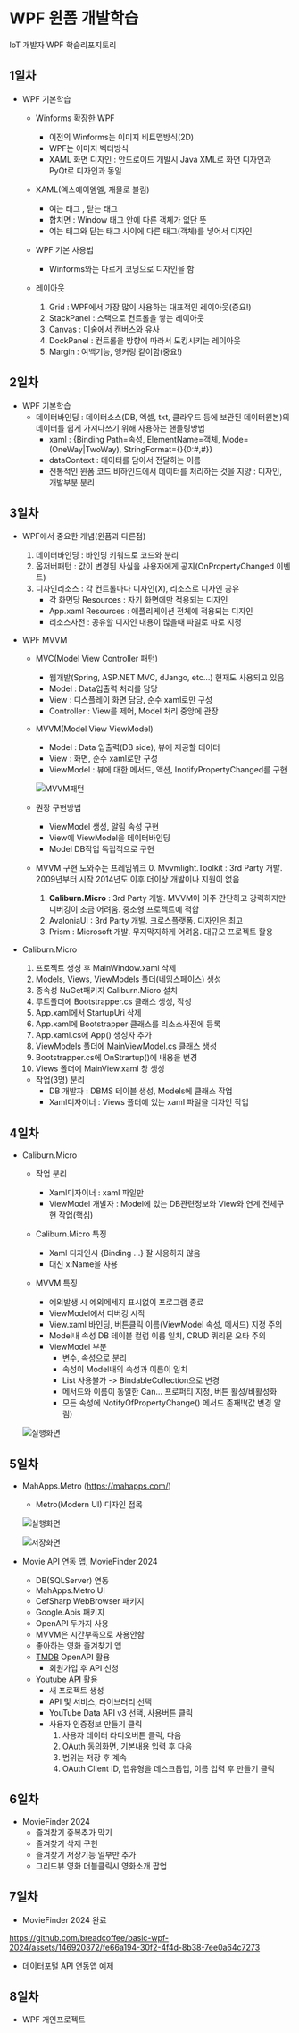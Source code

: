 # WPF 윈폼 개발학습
IoT 개발자 WPF 학습리포지토리

## 1일차
- WPF 기본학습
    - Winforms 확장한 WPF
        - 이전의 Winforms는 이미지 비트맵방식(2D)
        - WPF는 이미지 벡터방식
        - XAML 화면 디자인 : 안드로이드 개발시 Java XML로 화면 디자인과 PyQt로 디자인과 동일

    - XAML(엑스에이엠엘, 재믈로 불림)
        - 여는 태그 <Window>, 닫는 태그 </Window>
        - 합치면 <Window /> : Window 태그 안에 다른 객체가 없단 뜻
        - 여는 태그와 닫는 태그 사이에 다른 태그(객체)를 넣어서 디자인

    - WPF 기본 사용법
        - Winforms와는 다르게 코딩으로 디자인을 함

    - 레이아웃
        1. Grid : WPF에서 가장 많이 사용하는 대표적인 레이아웃(중요!)
        2. StackPanel : 스택으로 컨트롤을 쌓는 레이아웃
        3. Canvas : 미술에서 캔버스와 유사
        4. DockPanel : 컨트롤을 방향에 따라서 도킹시키는 레이아웃
        5. Margin : 여백기능, 앵커링 같이함(중요!)

## 2일차
- WPF 기본학습
    - 데이터바인딩 : 데이터소스(DB, 엑셀, txt, 클라우드 등에 보관된 데이터원본)의 데이터를 쉽게 가져다쓰기 위해 사용하는 핸들링방법
        - xaml : {Binding Path=속성, ElementName=객체, Mode=(OneWay|TwoWay), StringFormat={}{0:#,#}}
        - dataContext : 데이터를 담아서 전달하는 이름
        - 전통적인 윈폼 코드 비하인드에서 데이터를 처리하는 것을 지양 : 디자인, 개발부분 분리

## 3일차
- WPF에서 중요한 개념(윈폼과 다른점)
    1. 데이터바인딩 : 바인딩 키워드로 코드와 분리
    2. 옵저버패턴 : 값이 변경된 사실을 사용자에게 공지(OnPropertyChanged 이벤트)
    3. 디자인리소스 : 각 컨트롤마다 디자인(X), 리소스로 디자인 공유
        - 각 화면당 Resources : 자기 화면에만 적용되는 디자인
        - App.xaml Resources : 애플리케이션 전체에 적용되는 디자인
        - 리소스사전 : 공유할 디자인 내용이 많을때 파일로 따로 지정

- WPF MVVM
    - MVC(Model View Controller 패턴)
        - 웹개발(Spring, ASP.NET MVC, dJango, etc...) 현재도 사용되고 있음
        - Model : Data입출력 처리를 담당
        - View : 디스플레이 화면 담당, 순수 xaml로만 구성
        - Controller : View를 제어, Model 처리 중앙에 관장

    - MVVM(Model View ViewModel)
        - Model : Data 입출력(DB side), 뷰에 제공할 데이터
        - View : 화면, 순수 xaml로만 구성
        - ViewModel : 뷰에 대한 메서드, 액션, InotifyPropertyChanged를 구현


        ![MVVM패턴](https://raw.githubusercontent.com/breadcoffee/basic-wpf-2024/main/images/wpf001.png)


    - 권장 구현방법
        - ViewModel 생성, 알림 속성 구현
        - View에 ViewModel을 데이터바인딩
        - Model DB작업 독립적으로 구현

    - MVVM 구현 도와주는 프레임워크
        0. Mvvmlight.Toolkit : 3rd Party 개발. 2009년부터 시작 2014년도 이후 더이상 개발이나 지원이 없음
        1. **Caliburn.Micro** : 3rd Party 개발. MVVM이 아주 간단하고 강력하지만 디버깅이 조금 어려움. 중소형 프로젝트에 적합
        2. AvaloniaUI : 3rd Party 개발. 크로스플랫폼. 디자인은 최고
        3. Prism : Microsoft 개발. 무지막지하게 어려움. 대규모 프로젝트 활용

- Caliburn.Micro
    1. 프로젝트 생성 후 MainWindow.xaml 삭제
    2. Models, Views, ViewModels 폴더(네임스페이스) 생성
    3. 종속성 NuGet패키지 Caliburn.Micro 설치
    4. 루트폴더에 Bootstrapper.cs 클래스 생성, 작성
    5. App.xaml에서 StartupUri 삭제
    6. App.xaml에 Bootstrapper 클래스를 리소스사전에 등록
    7. App.xaml.cs에 App() 생성자 추가
    8. ViewModels 폴더에 MainViewModel.cs 클래스 생성
    9. Bootstrapper.cs에 OnStrartup()에 내용을 변경
    10. Views 폴더에 MainView.xaml 창 생성

    - 작업(3명) 분리
        - DB 개발자 : DBMS 테이블 생성, Models에 클래스 작업
        - Xaml디자이너 : Views 폴더에 있는 xaml 파일을 디자인 작업

## 4일차
- Caliburn.Micro
    - 작업 분리
        - Xaml디자이너 : xaml 파일만
        - ViewModel 개발자 : Model에 있는 DB관련정보와 View와 연계 전체구현 작업(핵심)

    - Caliburn.Micro 특징
        - Xaml 디자인시 {Binding ...} 잘 사용하지 않음
        - 대신 x:Name을 사용

    - MVVM 특징
        - 예외발생 시 예외메세지 표시없이 프로그램 종료
        - ViewModel에서 디버깅 시작
        - View.xaml 바인딩, 버튼클릭 이름(ViewModel 속성, 메서드) 지정 주의
        - Model내 속성 DB 테이블 컬럼 이름 일치, CRUD 쿼리문 오타 주의
        - ViewModel 부분
            - 변수, 속성으로 분리
            - 속성이 Model내의 속성과 이름이 일치
            - List 사용불가 -> BindableCollection으로 변경
            - 메서드와 이름이 동일한 Can... 프로퍼티 지정, 버튼 활성/비활성화
            - 모든 속성에 NotifyOfPropertyChange() 메서드 존재!!(값 변경 알림)


    ![실행화면](https://raw.githubusercontent.com/breadcoffee/basic-wpf-2024/main/images/wpf002.png)

## 5일차
- MahApps.Metro (https://mahapps.com/)
    - Metro(Modern UI) 디자인 접목

    ![실행화면](https://raw.githubusercontent.com/breadcoffee/basic-wpf-2024/main/images/wpf003.png)

    ![저장화면](https://raw.githubusercontent.com/breadcoffee/basic-wpf-2024/main/images/wpf004.png)

- Movie API 연동 앱, MovieFinder 2024
    - DB(SQLServer) 연동
    - MahApps.Metro UI
    - CefSharp WebBrowser 패키지
    - Google.Apis 패키지
    - OpenAPI 두가지 사용
    - MVVM은 시간부족으로 사용안함
    - 좋아하는 영화 즐겨찾기 앱
    - [TMDB](https://www.themoviedb.org/) OpenAPI 활용
        - 회원가입 후 API 신청
    - [Youtube API](https://console.cloud.google.com/) 활용
        - 새 프로젝트 생성
        - API 및 서비스, 라이브러리 선택
        - YouTube Data API v3 선택, 사용버튼 클릭
        - 사용자 인증정보 만들기 클릭
            1. 사용자 데이터 라디오버튼 클릭, 다음
            2. OAuth 동의화면, 기본내용 입력 후 다음
            3. 범위는 저장 후 계속
            4. OAuth Client ID, 앱유형을 데스크톱앱, 이름 입력 후 만들기 클릭

## 6일차
- MovieFinder 2024
    - 즐겨찾기 중복추가 막기
    - 즐겨찾기 삭제 구현
    - 즐겨찾기 저장기능 일부만 추가
    - 그리드뷰 영화 더블클릭시 영화소개 팝업

## 7일차
- MovieFinder 2024 완료

https://github.com/breadcoffee/basic-wpf-2024/assets/146920372/fe66a194-30f2-4f4d-8b38-7ee0a64c7273

- 데이터포털 API 연동앱 예제

## 8일차
- WPF 개인프로젝트
